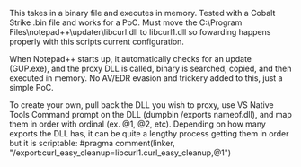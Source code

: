 This takes in a binary file and executes in memory. Tested with a Cobalt Strike .bin file and works for a PoC. Must move the 
C:\Program Files\notepad++\updater\libcurl.dll to libcurl1.dll so fowarding happens properly with this scripts current configuration.

When Notepad++ starts up, it automatically checks for an update (GUP.exe), and the proxy DLL is called, binary is searched, copied, and then executed
in memory. No AV/EDR evasion and trickery added to this, just a simple PoC.

To create your own, pull back the DLL you wish to proxy, use VS Native Tools Command prompt on the DLL (dumpbin /exports nameof.dll), and map them in order with ordinal (ex. @1, @2, etc). Depending on how many exports the DLL has, it can be quite a lengthy process getting them in order but it is scriptable:
#pragma comment(linker, "/export:curl_easy_cleanup=libcurl1.curl_easy_cleanup,@1")
